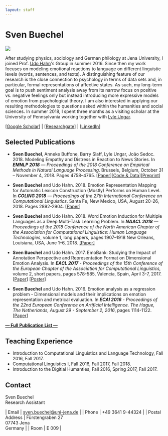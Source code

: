 ```yaml
---
layout: staff
---
```


# Sven Buechel
<div class="portrait">
  <img src="Sven+Büchel-width-162-height-202.jpg">
</div>

After studying physics, sociology and German philology at Jena University, I joined Prof. [Udo Hahn](https://scholar.google.de/citations?user=pSziNSkAAAAJ&hl=de)'s Group in summer 2016. Since then my work focuses on modeling emotional reactions to language on different linguistic levels (words, sentences, and texts). A distinguishing feature of our research is the close connection to psychology in terms of data sets and, in particular, formal representations of affective states. As such, my long-term goal is to push sentiment analysis away from its narrow focus on positive vs. negative feelings only but instead introducing more expressive models of emotion from psychological theory. I am also interested in applying our resulting methodologies to questions asked within the humanities and social sciences.
In summer 2018, I spent three months as a visiting scholar at the University of Pennsylvania working together with [Lyle Ungar](https://scholar.google.de/citations?user=KCiDjbkAAAAJ&hl=de&oi=ao).

[[Google Scholar](https://scholar.google.de/citations?user=Nwru9iwAAAAJ&hl=de)] |
[[Researchgate](https://www.researchgate.net/profile/Sven_Buechel?ev=hdr_xprf&_sg=4upFSfeSCN9Idsn1cwroLK5_7bD0IiCpcAl3-Z25Xr164MVfOG6aYTsw0crE-OF8s0_fUCVQ96HJKwmkt65aguxZ)] |
[[LinkedIn](https://www.linkedin.com/in/sven-buechel-28b8b0127/)]
<br/>

## Selected Publications

* **Sven Buechel**, Anneke Buffone, Barry Slaff, Lyle Ungar, João Sedoc. 2018. Modeling Empathy and Distress in Reaction to News Stories. In ***EMNLP 2018** — Proceedings of the 2018 Conference on Empirical Methods in Natural Language Processing*. Brussels, Belgium, October 31 – November 4, 2018. Pages 4758–4765. [[Paper](http://aclweb.org/anthology/D18-1507)][[Code & Data](https://github.com/wwbp/empathic_reactions)][[Preprint](https://arxiv.org/pdf/1808.10399.pdf)]

* **Sven Buechel** and Udo Hahn. 2018. Emotion Representation Mapping for Automatic Lexicon Construction (Mostly) Performs on Human Level. In ***COLING 2018** — Proceedings of the 27th International Conference on Computational Linguistics*. Santa Fe, New Mexico, USA, August 20-26, 2018. Pages 2892-2904. [[Paper](http://aclweb.org/anthology/C18-1245)]

* **Sven Buechel** and Udo Hahn. 2018. Word Emotion Induction for Multiple Languages as a Deep Multi-Task Learning Problem. In ***NAACL 2018** —  Proceedings of the 2018 Conference of the North American Chapter of the Association for Computational Linguistics: Human Language Technologies*, volume 1, long papers, pages 1907–1918 New Orleans, Louisiana, USA, June 1–6, 2018. [[Paper]](http://aclweb.org/anthology/N18-1173)

* **Sven Buechel** and Udo Hahn. 2017. EmoBank: Studying the Impact of Annotation Perspective and Representation Format on Dimensional Emotion Analysis. In ***EACL 2017*** - *Proceedings of the 15th Conference of the European Chapter of the Association for Computational Linguistics,* volume 2, short papers, pages 578-585, Valencia, Spain, April 3-7, 2017. [[Paper](http://aclweb.org/anthology/E17-2092)] [[Poster](/downloads/publications/posters/poster_eacl_2017_v4_final.pdf)]

* **Sven Buechel** and Udo Hahn. 2016. Emotion analysis as a regression problem - Dimensional models and their implications on emotion representation and metrical evaluation. In ***ECAI 2016*** - *Proceedings of the 22nd European Conference on Artificial Intelligence. The Hague, The Netherlands, August 29 - September 2, 2016*, pages 1114-1122. [[Paper](http://ebooks.iospress.nl/volumearticle/44864)]

**[— Full Publication List —](publication.html)**

## Teaching Experience
* Introduction to Computational Linguistics and Language Technology, Fall 2016, Fall 2017.
* Computational Linguistics I, Fall 2016, Fall 2017, Fall 2018.
* Introduction to the Digitial Humanties, Fall 2016, Spring 2017, Fall 2017.

## Contact
Sven Buechel<br/>
Research Assistant

| Email | sven.buechel@uni-jena.de |
| Phone | +49 3641 9-44324 |
| Postal Address | Fürstengraben 27<br/> 07743 Jena<br/> Germany |
| Room | E 009 |
